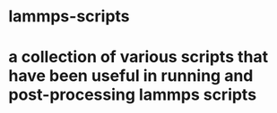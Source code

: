 # lammps-scripts
# a collection of various scripts that have been useful in running and post-processing lammps scripts
